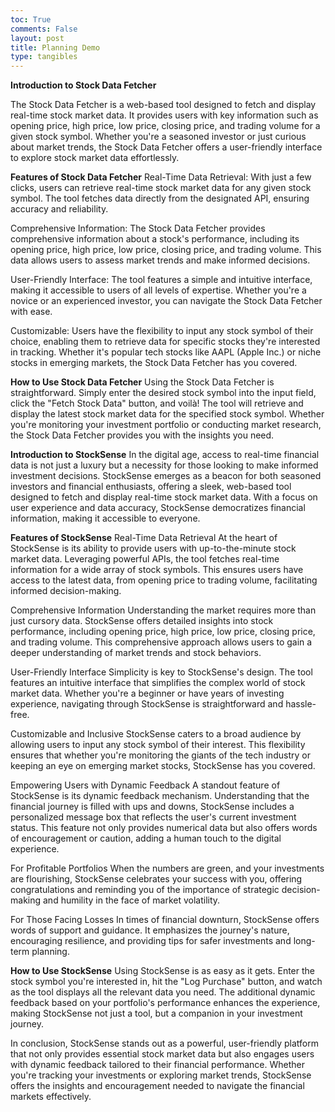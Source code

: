 ```yaml
---
toc: True
comments: False
layout: post
title: Planning Demo
type: tangibles
---
```


**Introduction to Stock Data Fetcher**

The Stock Data Fetcher is a web-based tool designed to fetch and display real-time stock market data. It provides users with key information such as opening price, high price, low price, closing price, and trading volume for a given stock symbol. Whether you're a seasoned investor or just curious about market trends, the Stock Data Fetcher offers a user-friendly interface to explore stock market data effortlessly.

**Features of Stock Data Fetcher**
Real-Time Data Retrieval: With just a few clicks, users can retrieve real-time stock market data for any given stock symbol. The tool fetches data directly from the designated API, ensuring accuracy and reliability.

Comprehensive Information: The Stock Data Fetcher provides comprehensive information about a stock's performance, including its opening price, high price, low price, closing price, and trading volume. This data allows users to assess market trends and make informed decisions.

User-Friendly Interface: The tool features a simple and intuitive interface, making it accessible to users of all levels of expertise. Whether you're a novice or an experienced investor, you can navigate the Stock Data Fetcher with ease.

Customizable: Users have the flexibility to input any stock symbol of their choice, enabling them to retrieve data for specific stocks they're interested in tracking. Whether it's popular tech stocks like AAPL (Apple Inc.) or niche stocks in emerging markets, the Stock Data Fetcher has you covered.

**How to Use Stock Data Fetcher**
Using the Stock Data Fetcher is straightforward. Simply enter the desired stock symbol into the input field, click the "Fetch Stock Data" button, and voilà! The tool will retrieve and display the latest stock market data for the specified stock symbol. Whether you're monitoring your investment portfolio or conducting market research, the Stock Data Fetcher provides you with the insights you need.



**Introduction to StockSense**
In the digital age, access to real-time financial data is not just a luxury but a necessity for those looking to make informed investment decisions. StockSense emerges as a beacon for both seasoned investors and financial enthusiasts, offering a sleek, web-based tool designed to fetch and display real-time stock market data. With a focus on user experience and data accuracy, StockSense democratizes financial information, making it accessible to everyone.

**Features of StockSense**
Real-Time Data Retrieval
At the heart of StockSense is its ability to provide users with up-to-the-minute stock market data. Leveraging powerful APIs, the tool fetches real-time information for a wide array of stock symbols. This ensures users have access to the latest data, from opening price to trading volume, facilitating informed decision-making.

Comprehensive Information
Understanding the market requires more than just cursory data. StockSense offers detailed insights into stock performance, including opening price, high price, low price, closing price, and trading volume. This comprehensive approach allows users to gain a deeper understanding of market trends and stock behaviors.

User-Friendly Interface
Simplicity is key to StockSense's design. The tool features an intuitive interface that simplifies the complex world of stock market data. Whether you're a beginner or have years of investing experience, navigating through StockSense is straightforward and hassle-free.

Customizable and Inclusive
StockSense caters to a broad audience by allowing users to input any stock symbol of their interest. This flexibility ensures that whether you're monitoring the giants of the tech industry or keeping an eye on emerging market stocks, StockSense has you covered.

Empowering Users with Dynamic Feedback
A standout feature of StockSense is its dynamic feedback mechanism. Understanding that the financial journey is filled with ups and downs, StockSense includes a personalized message box that reflects the user's current investment status. This feature not only provides numerical data but also offers words of encouragement or caution, adding a human touch to the digital experience.

For Profitable Portfolios
When the numbers are green, and your investments are flourishing, StockSense celebrates your success with you, offering congratulations and reminding you of the importance of strategic decision-making and humility in the face of market volatility.

For Those Facing Losses
In times of financial downturn, StockSense offers words of support and guidance. It emphasizes the journey's nature, encouraging resilience, and providing tips for safer investments and long-term planning.

**How to Use StockSense**
Using StockSense is as easy as it gets. Enter the stock symbol you're interested in, hit the "Log Purchase" button, and watch as the tool displays all the relevant data you need. The additional dynamic feedback based on your portfolio's performance enhances the experience, making StockSense not just a tool, but a companion in your investment journey.

In conclusion, StockSense stands out as a powerful, user-friendly platform that not only provides essential stock market data but also engages users with dynamic feedback tailored to their financial performance. Whether you're tracking your investments or exploring market trends, StockSense offers the insights and encouragement needed to navigate the financial markets effectively.